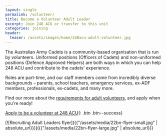 ```yaml
---
layout: single
permalink: /volunteer/
title: Become a Volunteer Adult Leader
excerpt: Join 248 ACU or transfer to this unit
categories: joining
header:
  teaser: /assets/images/home/248acu-adult-volunteer.jpg
---
```


The Australian Army Cadets is a community-based organisation that is run by volunteers. Uniformed positions (Officers of Cadets) and non-uniformed positions (Defence Approved Helpers) are both ways in which you can help 248 ACU and contribute to the cadets' experience. 

Roles are part-time, and our staff members come from incredibly diverse backgrounds – parents, school teachers, emergency services, ex-ADF members, professionals, ex-cadets, and many more. 

Find our more about the [requirements for adult volunteers]({{site.data.links.aac_volunteer_url}}), and apply when you're ready!

[Apply to be a volunteer at 248 ACU]({{site.data.links.acs_eoi_url}}){: .btn .btn--success}

[![Recruiting Adult Leaders flyer]({{"/assets/media/22bn-flyer-small.jpg" | absolute_url}})]({{"/assets/media/22bn-flyer-large.jpg" | absolute_url}})